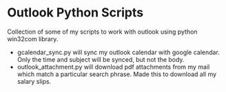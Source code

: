 # Outlook Python Scripts
Collection of some of my scripts to work with outlook using python win32com library.

- gcalendar_sync.py will sync my outlook calendar with google calendar. Only the time and subject will be synced, but not the body.
- outlook_attachment.py will download pdf attachments from my mail which match a particular search phrase. Made this to download all my salary slips.
